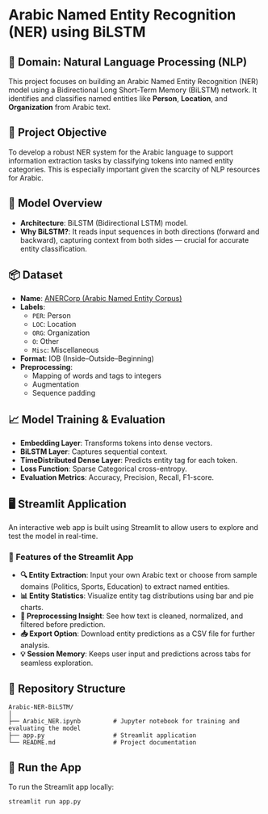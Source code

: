 # Arabic Named Entity Recognition (NER) using BiLSTM

## 🧠 Domain: Natural Language Processing (NLP)

This project focuses on building an Arabic Named Entity Recognition (NER) model using a Bidirectional Long Short-Term Memory (BiLSTM) network. It identifies and classifies named entities like **Person**, **Location**, and **Organization** from Arabic text.


## 🎯 Project Objective

To develop a robust NER system for the Arabic language to support information extraction tasks by classifying tokens into named entity categories. This is especially important given the scarcity of NLP resources for Arabic.


## 🧰 Model Overview

- **Architecture**: BiLSTM (Bidirectional LSTM) model.
- **Why BiLSTM?**: It reads input sequences in both directions (forward and backward), capturing context from both sides — crucial for accurate entity classification.

## 📦 Dataset

- **Name**: [ANERCorp (Arabic Named Entity Corpus)](https://huggingface.co/datasets/asas-ai/ANERCorp)
- **Labels**:  
  - `PER`: Person  
  - `LOC`: Location  
  - `ORG`: Organization  
  - `O`: Other
  - `Misc`: Miscellaneous
- **Format**: IOB (Inside–Outside–Beginning)  
- **Preprocessing**:
  - Mapping of words and tags to integers
  - Augmentation
  - Sequence padding


## 📈 Model Training & Evaluation

- **Embedding Layer**: Transforms tokens into dense vectors.
- **BiLSTM Layer**: Captures sequential context.
- **TimeDistributed Dense Layer**: Predicts entity tag for each token.
- **Loss Function**: Sparse Categorical cross-entropy.
- **Evaluation Metrics**: Accuracy, Precision, Recall, F1-score.

## 🖥️ Streamlit Application

An interactive web app is built using Streamlit to allow users to explore and test the model in real-time.

### 🎯 Features of the Streamlit App

- **🔍 Entity Extraction**: Input your own Arabic text or choose from sample domains (Politics, Sports, Education) to extract named entities.
- **📊 Entity Statistics**: Visualize entity tag distributions using bar and pie charts.
- **🧰 Preprocessing Insight**: See how text is cleaned, normalized, and filtered before prediction.
- **📥 Export Option**: Download entity predictions as a CSV file for further analysis.
- **💡 Session Memory**: Keeps user input and predictions across tabs for seamless exploration.

## 📁 Repository Structure

```
Arabic-NER-BiLSTM/
│
├── Arabic_NER.ipynb         # Jupyter notebook for training and evaluating the model
├── app.py                   # Streamlit application
└── README.md                # Project documentation
```

## 🚀 Run the App

To run the Streamlit app locally:

```bash
streamlit run app.py

